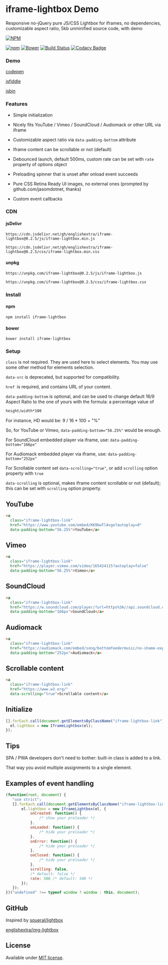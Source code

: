 # iframe-lightbox Demo

Responsive no-jQuery pure JS/CSS Lightbox for iframes, no dependencies, customizable aspect ratio, 5kb unminified source code, with demo

[![NPM](https://nodei.co/npm/iframe-lightbox.png?downloads=true)](https://nodei.co/npm/iframe-lightbox/)

[![npm](https://img.shields.io/npm/v/iframe-lightbox.svg)](https://github.com/englishextra/iframe-lightbox)
[![Bower](https://img.shields.io/bower/v/iframe-lightbox.svg)](https://github.com/englishextra/iframe-lightbox)
[![Build Status](https://travis-ci.org/englishextra/iframe-lightbox.svg?branch=master)](https://travis-ci.org/englishextra/iframe-lightbox)
[![Codacy Badge](https://api.codacy.com/project/badge/Grade/369642c14d3344bebe134c76f0f5dde8)](https://www.codacy.com/app/englishextra/iframe-lightbox?utm_source=github.com&utm_medium=referral&utm_content=englishextra/iframe-lightbox&utm_campaign=badger)

### Demo

[codepen](https://codepen.io/englishextra/full/jmjayV/)

[jsfiddle](https://fiddle.jshell.net/englishextra/8pzy6uhr/show/)

[jsbin](https://output.jsbin.com/saqine)

### Features

* Simple initialization

* Nicely fits YouTube / Vimeo / SoundCloud / Audiomack or other URL via iframe

* Customizable aspect ratio via `data-padding-bottom` attribute

* Iframe content can be scrollable or not (default)

* Debounced launch, default 500ms, custom rate can be set with `rate` property of options object

* Preloading spinner that is unset after onload event succeeds

* Pure CSS Retina Ready UI images, no external ones (prompted by github.com/jasomdotnet, thanks)

* Custom event callbacks


### CDN

#### jsDelivr

`https://cdn.jsdelivr.net/gh/englishextra/iframe-lightbox@0.2.5/js/iframe-lightbox.min.js`

`https://cdn.jsdelivr.net/gh/englishextra/iframe-lightbox@0.2.5/css/iframe-lightbox.min.css`

#### unpkg

`https://unpkg.com/iframe-lightbox@0.2.5/js/iframe-lightbox.js`

`https://unpkg.com/iframe-lightbox@0.2.5/css/iframe-lightbox.css`

### Install

#### npm

`npm install iframe-lightbox`

#### bower

`bower install iframe-lightbox`

### Setup

`class` is not required. They are used here to select elements. You may use some other method for elements selection.

`data-src` is deprecated, but supported for compatibility.

`href `is required, and contains URL of your content.

`data-padding-bottom` is optional, and can be used to change default 16/9 Aspect Ratio to the one of yours with the formula: a percentage value of

```txt
height/width*100
```

For instance, HD would be: 9 / 16 * 100 + "%"

So, for YouTube or Vimeo, `data-padding-bottom="56.25%"` would be enough.

For SoundCloud embedded player via iframe, use: `data-padding-bottom="166px"`

For Audiomack embedded player via iframe, use: `data-padding-bottom="252px"`

For Scrollable content set `data-scrolling="true"`, or add `scrolling` option property with `true`

`data-scrolling` is optional, makes iframe content scrollable or not (default); this can be set with `scrolling` option property.

## YouTube

```html
<a
  class="iframe-lightbox-link"
  href="https://www.youtube.com/embed/KK9bwTlAvgo?autoplay=0"
  data-padding-bottom="56.25%">YouTube</a>
```

## Vimeo

```html
<a
  class="iframe-lightbox-link"
  href="https://player.vimeo.com/video/165424115?autoplay=false"
  data-padding-bottom="56.25%">Vimeo</a>
```

## SoundCloud

```html
<a
  class="iframe-lightbox-link"
  href="https://w.soundcloud.com/player/?url=https%3A//api.soundcloud.com/tracks/317031598&amp;auto_play=false&amp;hide_related=false&amp;show_comments=true&amp;show_user=true&amp;show_reposts=false&amp;visual=true"
  data-padding-bottom="166px">SoundCloud</a>
 ```

## Audiomack

```html
<a
  class="iframe-lightbox-link"
  href="https://audiomack.com/embed/song/bottomfeedermusic/no-shame-explicit"
  data-padding-bottom="252px">Audiomack</a>
 ```

## Scrollable content

```html
<a
  class="iframe-lightbox-link"
  href="https://www.w3.org/"
  data-scrolling="true">Scrollable content</a>
 ```

## Initialize

```javascript
[].forEach.call(document.getElementsByClassName("iframe-lightbox-link"), function (el) {
  el.lightbox = new IframeLightbox(el);
});
```

## Tips

SPA / PWA developers don't need to bother: built-in class is added to a link.

That way you avoid multiple assignments to a single element.

## Examples of event handling

 ```javascript
(function(root, document) {
	"use strict";
	[].forEach.call(document.getElementsByClassName("iframe-lightbox-link"), function(el) {
		el.lightbox = new IframeLightbox(el, {
			onCreated: function() {
				/* show your preloader */
			},
			onLoaded: function() {
				/* hide your preloader */
			},
			onError: function() {
				/* hide your preloader */
			},
			onClosed: function() {
				/* hide your preloader */
			},
			scrolling: false,
			/* default: false */
			rate: 500 /* default: 500 */
		});
	});
})("undefined" !== typeof window ? window : this, document);
```

## GitHub

Inspired by [squeral/lightbox](https://github.com/squeral/lightbox)

[englishextra/img-lightbox](https://github.com/englishextra/img-lightbox)

## License

Available under [MIT license](https://opensource.org/licenses/MIT).
